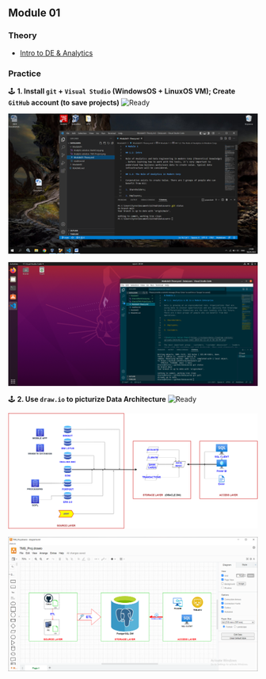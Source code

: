 ## Module 01 

### Theory
- [Intro to DE & Analytics](https://github.com/KTurau/DataLearn/blob/main/Module01/Module01-Theory.md) 

### Practice

🕹 **1. Install `git` + `Visual Studio` (WindowsOS + LinuxOS VM); Create `GitHub` account (to save projects)** ![Ready](https://img.shields.io/badge/-ready-green)

![WindowsOS](https://github.com/KTurau/DataLearn/blob/main/Module01/GitHub%2BVisualStudio%20(Windows%20OS).png)

![LinuxOS VM](https://github.com/KTurau/DataLearn/blob/main/Module01/GitHub%2BVisualStudio%20(LinuxOS%20VM).png)

🕹 **2. Use `draw.io` to picturize Data Architecture** ![Ready](https://img.shields.io/badge/-ready-green) 

![draw.io BankCorp](https://github.com/KTurau/DataLearn/blob/main/Module01/draw.io(BankCorp).png)

![draw.io DataLearn Proj](https://github.com/KTurau/DataLearn/blob/main/Module01/draw.io(DataLearn%20Project).png)

